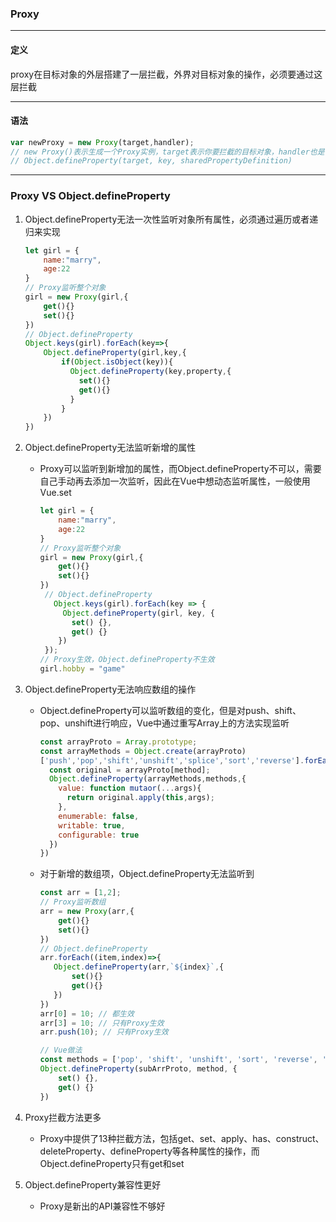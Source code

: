 ### Proxy

---

#### 定义

proxy在目标对象的外层搭建了一层拦截，外界对目标对象的操作，必须要通过这层拦截

---

#### 语法

```javascript
var newProxy = new Proxy(target,handler);
// new Proxy()表示生成一个Proxy实例，target表示你要拦截的目标对象，handler也是一个对象，用来定制拦截行为。监听整个对象
// Object.defineProperty(target, key, sharedPropertyDefinition)
```

---

### Proxy VS Object.defineProperty

1. Object.defineProperty无法一次性监听对象所有属性，必须通过遍历或者递归来实现

   ```javascript
   let girl = {
       name:"marry",
       age:22
   }
   // Proxy监听整个对象
   girl = new Proxy(girl,{
       get(){}
       set(){}
   })
   // Object.defineProperty
   Object.keys(girl).forEach(key=>{
       Object.defineProperty(girl,key,{
           if(Object.isObject(key)){
             Object.defineProperty(key,property,{
               set(){}
               get(){}
             }
           }
       })
   })
   ```

   

2. Object.defineProperty无法监听新增的属性

   + Proxy可以监听到新增加的属性，而Object.defineProperty不可以，需要自己手动再去添加一次监听，因此在Vue中想动态监听属性，一般使用Vue.set

     ```javascript
     let girl = {
         name:"marry",
         age:22
     }
     // Proxy监听整个对象
     girl = new Proxy(girl,{
         get(){}
         set(){}
     })
      // Object.defineProperty
        Object.keys(girl).forEach(key => {
          Object.defineProperty(girl, key, {
            set() {},
            get() {}
         })
      }); 
     // Proxy生效，Object.defineProperty不生效
     girl.hobby = "game"
     ```

3. Object.defineProperty无法响应数组的操作

   + Object.defineProperty可以监听数组的变化，但是对push、shift、pop、unshift进行响应，Vue中通过重写Array上的方法实现监听

     ```javascript
     const arrayProto = Array.prototype;
     const arrayMethods = Object.create(arrayProto)
     ['push','pop','shift','unshift','splice','sort','reverse'].forEach(method=>{
       const original = arrayProto[method];
       Object.defineProperty(arrayMethods,methods,{
         value: function mutaor(...args){
           return original.apply(this,args);
         },
         enumerable: false,
         writable: true,
         configurable: true
       })
     })
     ```

     

   + 对于新增的数组项，Object.defineProperty无法监听到

     ```javascript
     const arr = [1,2];
     // Proxy监听数组
     arr = new Proxy(arr,{
         get(){}
         set(){}
     })
     // Object.defineProperty
     arr.forEach((item,index)=>{
        Object.defineProperty(arr,`${index}`,{
            set(){}
            get(){}
        }) 
     })
     arr[0] = 10; // 都生效
     arr[3] = 10; // 只有Proxy生效
     arr.push(10); // 只有Proxy生效
     
     // Vue做法
     const methods = ['pop', 'shift', 'unshift', 'sort', 'reverse', 'splice', 'push'];
     Object.defineProperty(subArrProto, method, {
         set() {},
         get() {}
     })
     ```

4. Proxy拦截方法更多

   + Proxy中提供了13种拦截方法，包括get、set、apply、has、construct、deleteProperty、defineProperty等各种属性的操作，而Object.defineProperty只有get和set

5. Object.defineProperty兼容性更好

   + Proxy是新出的API兼容性不够好

